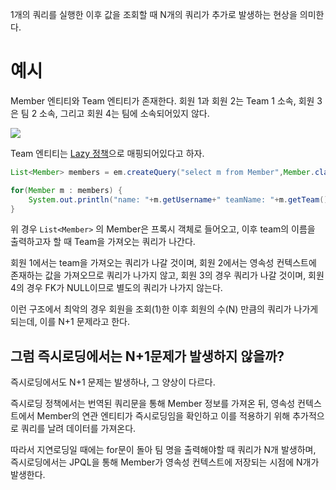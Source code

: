 1개의 쿼리를 실행한 이후 값을 조회할 때 N개의 쿼리가 추가로 발생하는 현상을 의미한다.
# 예시

Member 엔티티와 Team 엔티티가 존재한다. 회원 1과 회원 2는 Team 1 소속, 회원 3은 팀 2 소속, 그리고 회원 4는 팀에 소속되어있지 않다.

![](https://i.imgur.com/Dc6zAEC.png)

Team 엔티티는 [Lazy 정책](지연로딩과%20즉시로딩#Lazy%20Loading)으로 매핑되어있다고 하자.
```java
List<Member> members = em.createQuery("select m from Member",Member.class).getResultList();

for(Member m : members) {
	System.out.println("name: "+m.getUsername+" teamName: "+m.getTeam().getName());
}
```
위 경우 `List<Member>` 의 Member은 프록시 객체로 들어오고, 이후 team의 이름을 출력하고자 할 때 Team을 가져오는 쿼리가 나간다.

회원 1에서는 team을 가져오는 쿼리가 나갈 것이며, 회원 2에서는 영속성 컨텍스트에 존재하는 값을 가져오므로 쿼리가 나가지 않고, 회원 3의 경우 쿼리가 나갈 것이며, 회원 4의 경우 FK가 NULL이므로 별도의 쿼리가 나가지 않는다.

이런 구조에서 최악의 경우 회원을 조회(1)한 이후 회원의 수(N) 만큼의 쿼리가 나가게 되는데, 이를 N+1 문제라고 한다.

## 그럼 즉시로딩에서는 N+1문제가 발생하지 않을까?
즉시로딩에서도 N+1 문제는 발생하나, 그 양상이 다르다.

즉시로딩 정책에서는 번역된 쿼리문을 통해 Member 정보를 가져온 뒤, 영속성 컨텍스트에서 Member의 연관 엔티티가 즉시로딩임을 확인하고 이를 적용하기 위해 추가적으로 쿼리를 날려 데이터를 가져온다. 

따라서 지연로딩일 때에는 for문이 돌아 팀 명을 출력해야할 때 쿼리가 N개 발생하며, 즉시로딩에서는 JPQL을 통해 Member가 영속성 컨텍스트에 저장되는 시점에 N개가 발생한다.